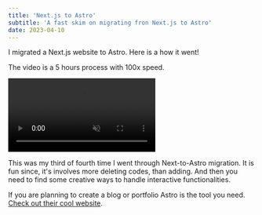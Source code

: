 ```yaml
---
title: 'Next.js to Astro'
subtitle: 'A fast skim on migrating fron Next.js to Astro'
date: 2023-04-10
---
```


I migrated a Next.js website to Astro. Here is a how it went!

The video is a 5 hours process with 100x speed.

<video src='/next-to-astro.mp4' class='rd-xl b-1 shadow-xl block w-full '  controls playsinline muted autoplay ></video>


This was my third of fourth time I went through Next-to-Astro migration. It is fun since, it's involves more deleting codes, than adding. And then you need to find some creative ways to handle interactive functionalities.

If you are planning to create a blog or portfolio Astro is the tool you need. [Check out their cool website](https://astro.build).

